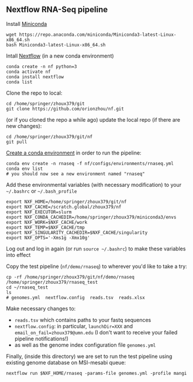 ## Nextflow RNA-Seq pipeline

Install [Miniconda](https://docs.conda.io/en/latest/miniconda.html)

    wget https://repo.anaconda.com/miniconda/Miniconda3-latest-Linux-x86_64.sh
    bash Miniconda3-latest-Linux-x86_64.sh

Intall [Nextflow](https://github.com/nextflow-io/nextflow) (in a new conda environment)

    conda create -n nf python=3
    conda activate nf
    conda install nextflow
    conda list

Clone the repo to local:

    cd /home/springer/zhoux379/git
    git clone https://github.com/orionzhou/nf.git

(or if you cloned the repo a while ago) update the local repo (if there are new changes):

    cd /home/springer/zhoux379/git/nf
    git pull

[Create a conda environment](https://docs.conda.io/projects/conda/en/latest/user-guide/tasks/manage-environments.html#creating-an-environment-from-an-environment-yml-file) in order to run the pipeline:

    conda env create -n rnaseq -f nf/configs/environments/rnaseq.yml
    conda env list
    # you should now see a new environment named "rnaseq"

Add these environmental variables (with necessary modification) to your `~/.bashrc` or `~/.bash_profile`

    export NXF_HOME=/home/springer/zhoux379/git/nf
    export NXF_CACHE=/scratch.global/zhoux379/nf
    export NXF_EXECUTOR=slurm
    export NXF_CONDA_CACHEDIR=/home/springer/zhoux379/miniconda3/envs
    export NXF_WORK=$NXF_CACHE/work
    export NXF_TEMP=$NXF_CACHE/tmp
    export NXF_SINGULARITY_CACHEDIR=$NXF_CACHE/singularity
    export NXF_OPTS='-Xms1g -Xmx10g'

Log out and log in again (or run `source ~/.bashrc`) to make these variables into effect

Copy the test pipeline (`nf/demo/rnaseq`) to wherever you'd like to take a try:

    cp -rf /home/springer/zhoux379/git/nf/demo/rnaseq /home/springer/zhoux379/rnaseq_test
    cd ~/rnaseq_test
    ls
    # genomes.yml  nextflow.config  reads.tsv  reads.xlsx

Make necessary changes to:
- `reads.tsv` which contains paths to your fastq sequences
- `nextflow.config`: in particular, `launchDir=XXX` and `email_on_fail=zhoux379@umn.edu` (I don't want to receive your failed pipeline notifications!)
- as well as the genome index configuration file `genomes.yml`

Finally, (inside this directory) we are set to run the test pipeline using existing genome database on MSI-mesabi queue:

    nextflow run $NXF_HOME/rnaseq -params-file genomes.yml -profile mangi
